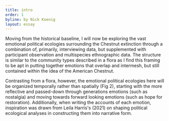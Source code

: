 ```yaml
---
title: intro
order: 1
byline: by Nick Koenig
layout: essay
---
```

Moving from the historical baseline, I will now be exploring the vast emotional political ecologies surrounding the Chestnut extinction through a combination of, primarily, interviewing data, but supplemented with participant observation and multispecies ethnographic data. The structure is similar to the community types described in a flora as I find this framing to be apt in putting together emotions that overlap and intermesh, but still contained within the idea of the American Chestnut.

<div class="b">
<p>Contrasting from a flora, however, the emotional political ecologies here will be organized temporally rather than spatially (Fig 2), starting with the more reflective and passed-down through generations emotions (such as nostalgia) and moving towards forward looking emotions (such as hope for restoration). Additionally, when writing the accounts of each emotion, inspiration was drawn from Leila Harris's (2021) on shaping political ecological analyses in constructing them into narrative form.</p>